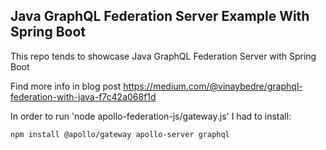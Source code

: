 ## Java GraphQL Federation Server Example With Spring Boot

This repo tends to showcase Java GraphQL Federation Server with Spring Boot 

Find more info in blog post https://medium.com/@vinaybedre/graphql-federation-with-java-f7c42a068f1d

In order to run 'node apollo-federation-js/gateway.js' I had to install:
```
npm install @apollo/gateway apollo-server graphql
```